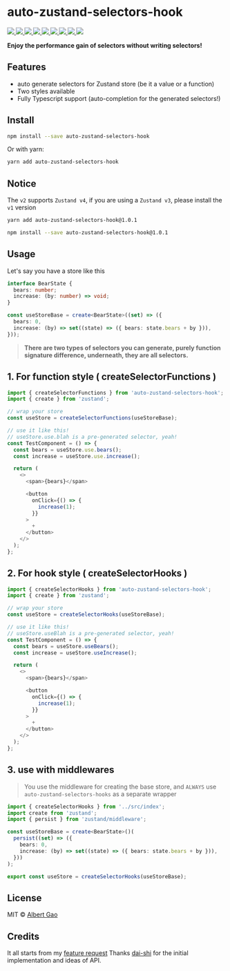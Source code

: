 # auto-zustand-selectors-hook

  <a href="https://www.npmjs.com/package/auto-zustand-selectors-hook" alt="npm package">
    <img src="https://badgen.net/npm/v/auto-zustand-selectors-hook?icon=npm"/>
  </a>

  <a href="https://github.com/Albert-Gao/auto-zustand-selectors-hook/actions" alt="combined checks">
    <img src="https://badgen.net/github/checks/albert-gao/auto-zustand-selectors-hook?label=ci"/>
  </a>

  <a href="https://github.com/Albert-Gao/auto-zustand-selectors-hook" alt="last commits">
    <img src="https://badgen.net/github/last-commit/albert-gao/auto-zustand-selectors-hook"/>
  </a>

  <a href="https://github.com/Albert-Gao/auto-zustand-selectors-hook" alt="licence">
    <img src="https://badgen.net/npm/license/auto-zustand-selectors-hook"/>
  </a>

  <a href="https://coveralls.io/github/Albert-Gao/auto-zustand-selectors-hook" alt="test coverage">
    <img src="https://badgen.net/coveralls/c/github/Albert-Gao/auto-zustand-selectors-hook"/>
  </a>

  <a href="https://www.npmjs.com/package/auto-zustand-selectors-hook" alt="types">
    <img src="https://badgen.net/npm/types/auto-zustand-selectors-hook"/>
  </a>

  <a href="https://bundlephobia.com/result?p=auto-zustand-selectors-hook@latest" alt="minified">
    <img src="https://badgen.net/bundlephobia/min/auto-zustand-selectors-hook"/>
  </a>

  <a href="https://bundlephobia.com/result?p=auto-zustand-selectors-hook@latest" alt="minified + gzip">
    <img src="https://badgen.net/bundlephobia/minzip/auto-zustand-selectors-hook"/>
  </a>

  <a href="https://twitter.com/albertgao" alt="twitter">
    <img src="https://badgen.net/twitter/follow/albertgao"/>
  </a>

**Enjoy the performance gain of selectors without writing selectors!**

## Features

- auto generate selectors for Zustand store (be it a value or a function)
- Two styles available
- Fully Typescript support (auto-completion for the generated selectors!)

## Install

```bash
npm install --save auto-zustand-selectors-hook
```

Or with yarn:

```bash
yarn add auto-zustand-selectors-hook
```

## Notice

The `v2` supports `Zustand v4`, if you are using a `Zustand v3`, please install the `v1` version

```bash
yarn add auto-zustand-selectors-hook@1.0.1

npm install --save auto-zustand-selectors-hook@1.0.1
```

## Usage

Let's say you have a store like this

```typescript
interface BearState {
  bears: number;
  increase: (by: number) => void;
}

const useStoreBase = create<BearState>((set) => ({
  bears: 0,
  increase: (by) => set((state) => ({ bears: state.bears + by })),
}));
```

> **There are two types of selectors you can generate, purely function signature difference, underneath, they are all selectors.**

## 1. For function style ( createSelectorFunctions )

```typescript
import { createSelectorFunctions } from 'auto-zustand-selectors-hook';
import { create } from 'zustand';

// wrap your store
const useStore = createSelectorFunctions(useStoreBase);

// use it like this!
// useStore.use.blah is a pre-generated selector, yeah!
const TestComponent = () => {
  const bears = useStore.use.bears();
  const increase = useStore.use.increase();

  return (
    <>
      <span>{bears}</span>

      <button
        onClick={() => {
          increase(1);
        }}
      >
        +
      </button>
    </>
  );
};
```

## 2. For hook style ( createSelectorHooks )

```typescript
import { createSelectorHooks } from 'auto-zustand-selectors-hook';
import { create } from 'zustand';

// wrap your store
const useStore = createSelectorHooks(useStoreBase);

// use it like this!
// useStore.useBlah is a pre-generated selector, yeah!
const TestComponent = () => {
  const bears = useStore.useBears();
  const increase = useStore.useIncrease();

  return (
    <>
      <span>{bears}</span>

      <button
        onClick={() => {
          increase(1);
        }}
      >
        +
      </button>
    </>
  );
};
```

## 3. use with middlewares

> You use the middleware for creating the base store, and `ALWAYS` use `auto-zustand-selectors-hooks` as a separate wrapper

```typescript
import { createSelectorHooks } from '../src/index';
import create from 'zustand';
import { persist } from 'zustand/middleware';

const useStoreBase = create<BearState>()(
  persist((set) => ({
    bears: 0,
    increase: (by) => set((state) => ({ bears: state.bears + by })),
  }))
);

export const useStore = createSelectorHooks(useStoreBase);
```

## License

MIT © [Albert Gao](https://github.com/Albert-Gao)

## Credits

It all starts from my [feature request](https://github.com/pmndrs/zustand/issues/400)
Thanks [dai-shi](https://github.com/dai-shi) for the initial implementation and ideas of API.

